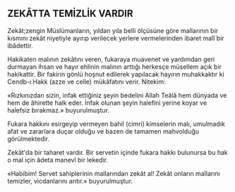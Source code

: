 ## ZEKÂTTA TEMİZLİK VARDIR

Zekât;zengin Müslümanların, yıldan yıla belli ölçüsüne göre mallarının bir kısmını ze­kât niyetiyle ayırıp verilecek yerlere vermele­rinden ibaret malî bir ibâdettir.

Hakikaten malının zekâtını veren, fukara­ya muavenet ve yardımdan geri durmayan ih­san ve hayır ehlinin malının arttığı herkesçe müsellem açık bir hakikattir. Bir fakirin gönlü hoşnut edilerek yapılacak hayırın muhakkak­tır ki Cendb-ı Hakk (azze ve celle) mükâfa­tını verir. Nitekim:

«Rızkınızdan sizin, infak ettiğiniz şeyin be­delini Allah Teâlâ hem dünyada ve hem de âhirette halk eder. İnfak olunan şeyin halefini yerine koyar ve halefsiz bırakmaz.» buyurulmuştur.

Fukara hakkını esirgeyip vermeyen bahil (cimri) kimselerin malı, umulmadık afat ve zararlara duçar olduğu ve bazen de tamamen mahvolduğu görülmektedir.

Zekât'da bir taharet vardır. Bir servetin içinde fukara hakkı bulunursa bu hak o mal için âdeta manevî bir lekedir.

«Habibim! Servet sahiplerinin mallarından zekât al! Zekât onların mallarını temizler, vic­danlarını arıtır.» buyurulmuştur.
